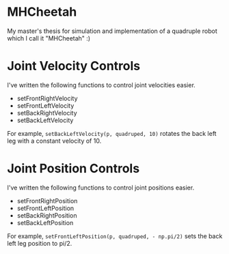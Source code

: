 # MHCheetah
My master's thesis for simulation and implementation of a quadruple robot which I call it "MHCheetah" :)

# Joint Velocity Controls
I've written the following functions to control joint velocities easier.

*  setFrontRightVelocity
*  setFrontLeftVelocity
*  setBackRightVelocity
*  setBackLeftVelocity

For example, ```setBackLeftVelocity(p, quadruped, 10)``` rotates the back left leg with a constant velocity of 10.

# Joint Position Controls
I've written the following functions to control joint positions easier.

*  setFrontRightPosition
*  setFrontLeftPosition
*  setBackRightPosition
*  setBackLeftPosition

For example, ```setFrontLeftPosition(p, quadruped, - np.pi/2)``` sets the back left leg position to pi/2.

